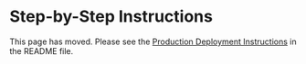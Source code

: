 # Step-by-Step Instructions

This page has moved.  Please see the [Production Deployment Instructions](https://github.com/NextCenturyCorporation/neon-dash-internal/blob/master/README.md#production-deployment-instructions) in the README file.

